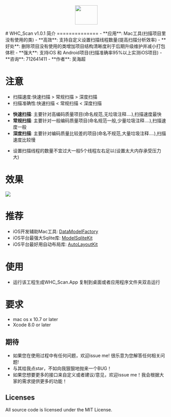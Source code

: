 <div align=center><img src = "https://github.com/netyouli/WHC_Scan/blob/master/Logo/whc_scanLogo.png" width = "70" height = "60"/></div></br>
# WHC_Scan v1.0.1 
简介
==============
- **应用**: Mac工具(扫描项目里没有使用的类)
- **高效**: 支持自定义设置扫描线程数量(提高扫描分析效率)
- **好处**: 删除项目没有使用的类增加项目结构清晰度利于后期升级维护并减小打包体积
- **强大**: 支持iOS 和 Android项目(扫描准确率95%以上实测iOS项目)
- **咨询**: 712641411
- **作者**: 吴海超

注意
==============
* 扫描速度:快速扫描 > 常规扫描 > 深度扫描
* 扫描准确性:快速扫描 < 常规扫描 < 深度扫描

- **快速扫描**: 主要针对高编码质量项目(命名规范,无垃圾注释....),扫描速度最快
- **常规扫描**: 主要针对一般编码质量项目(命名规范一般,少量垃圾注释....),扫描速度一般
- **深度扫描**: 主要针对编码质量比较差的项目(命名不规范,大量垃圾注释....),扫描速度比较慢

* 设置扫描线程的数量不宜过大一般5个线程左右足以(设置太大内存承受压力大)

效果
==============
![](https://github.com/netyouli/WHC_Scan/blob/master/Gif/WHC_Scan.gif)


推荐
==============
* iOS开发辅助Mac工具: [DataModelFactory](https://github.com/netyouli/WHC_DataModelFactory)
* iOS平台最强大Sqlite库: [ModelSqliteKit](https://github.com/netyouli/WHC_ModelSqliteKit)
* iOS平台最好用自动布局库: [AutoLayoutKit](https://github.com/netyouli/WHC_AutoLayoutKit)

使用
==============
* 运行该工程生成WHC_Scan.App 复制到桌面或者应用程序文件夹双击运行

要求
==============
* mac os x 10.7 or later
* Xcode 8.0 or later

## <a id="期待"></a>期待

- 如果您在使用过程中有任何问题，欢迎issue me! 很乐意为您解答任何相关问题!
- 与其给我点star，不如向我狠狠地抛来一个BUG！
- 如果您想要更多的接口来自定义或者建议/意见，欢迎issue me！我会根据大家的需求提供更多的功能！

## Licenses
All source code is licensed under the MIT License.

 
 
